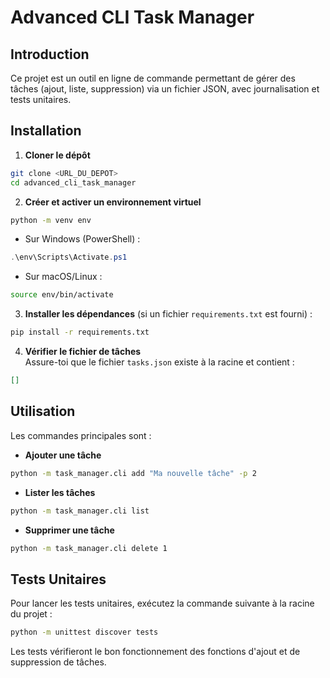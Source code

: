 # Advanced CLI Task Manager

## Introduction
Ce projet est un outil en ligne de commande permettant de gérer des tâches (ajout, liste, suppression) via un fichier JSON, avec journalisation et tests unitaires.

## Installation
1. **Cloner le dépôt**  
```bash
git clone <URL_DU_DEPOT>
cd advanced_cli_task_manager
```

2. **Créer et activer un environnement virtuel**  
```bash
python -m venv env
```
- Sur Windows (PowerShell) :
```powershell
.\env\Scripts\Activate.ps1
```
- Sur macOS/Linux :
```bash
source env/bin/activate
```

3. **Installer les dépendances** (si un fichier `requirements.txt` est fourni) :
```bash
pip install -r requirements.txt
```

4. **Vérifier le fichier de tâches**  
Assure-toi que le fichier `tasks.json` existe à la racine et contient :
```json
[]
```

## Utilisation
Les commandes principales sont :

- **Ajouter une tâche**  
```bash
python -m task_manager.cli add "Ma nouvelle tâche" -p 2
```

- **Lister les tâches**  
```bash
python -m task_manager.cli list
```

- **Supprimer une tâche**  
```bash
python -m task_manager.cli delete 1
```

## Tests Unitaires
Pour lancer les tests unitaires, exécutez la commande suivante à la racine du projet :
```bash
python -m unittest discover tests
```
Les tests vérifieront le bon fonctionnement des fonctions d'ajout et de suppression de tâches.
